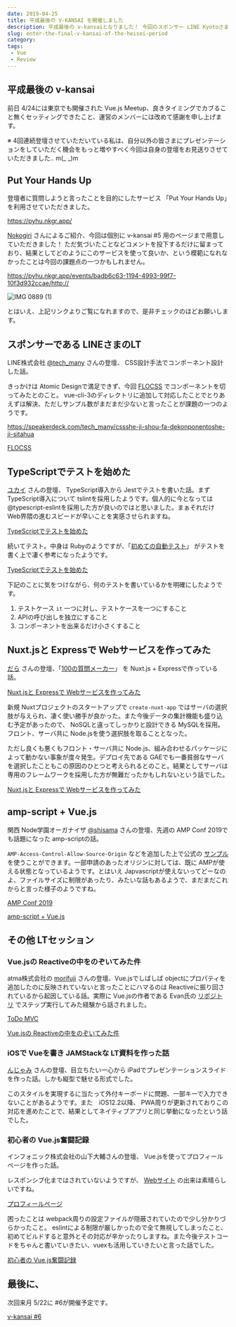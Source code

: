 ```yaml
---
date: 2019-04-25
title: 平成最後の V-KANSAI を開催しました
description: 平成最後の v-kansaiとなりました！ 今回のスポンサー LINE Kyotoさま、ご協力ありがとうございます。
slug: enter-the-final-v-kansai-of-the-heisei-period
category: 
tags: 
 - Vue
 - Review
---
```


## 平成最後の v-kansai

前日 4/24には東京でも開催された Vue.js Meetup、良きタイミングでカブること無くセッティングできたこと、運営のメンバーには改めて感謝を申し上げます。

※ 4回連続登壇させていただいている私は、自分以外の皆さまにプレゼンテーションをしていただく機会をもっと増やすべく今回は自身の登壇をお見送りさせていただきました.. m(_ _)m

## Put Your Hands Up

登壇者に質問しようと言ったことを目的にしたサービス 「Put Your Hands Up」を利用させていただきました。

<a class="link-preview" href="https://pyhu.nkgr.app/">https://pyhu.nkgr.app/</a>

[Nokogiri](https://twitter.com/nkgrnkgr) さんによるご紹介、今回は個別に v-kansai #5 用のページまで用意していただきました！ ただ気づいたことなどコメントを投下するだけに留まっており、結果としてどのようにこのサービスを使って良いか、という模範になれなかったことは今回の課題点の一つかもしれません。

https://pyhu.nkgr.app/events/badb6c63-1194-4993-99f7-10f3d932ccae/http://

![IMG 0889 (1)](//images.ctfassets.net/gzkue3szf85p/1QWMz33DHb4pSM2iREh7zo/ba32d4434c153cdd4b5cfe71b84a690a/IMG_0889__1_.JPG)

とはいえ、上記リンクよりご覧になれますので、是非チェックのほどお願いします。

## スポンサーである LINEさまのLT

LINE株式会社 [@tech_many](https://twitter.com/tech_many) さんの登壇、 CSS設計手法でコンポーネント設計した話。

きっかけは Atomic Designで満足できず、今回 [FLOCSS](https://github.com/hiloki/flocss) でコンポーネントを切ってみたとのこと。 vue-cli-3のディレクトリに追加して対応したことでとりあえずは解決、ただしサンプル数がまだまだ少ないと言ったことが課題の一つのようです。

<a class="link-preview" href="https://speakerdeck.com/tech_many/cssshe-ji-shou-fa-dekonponentoshe-ji-sitahua">https://speakerdeck.com/tech_many/cssshe-ji-shou-fa-dekonponentoshe-ji-sitahua</a>

<a class="link-preview" href="https://github.com/hiloki/flocss">FLOCSS</a>

## TypeScriptでテストを始めた

[ユカイ](https://twitter.com/syukai) さんの登壇、 TypeScript導入から Jestでテストを書いた話。まず TypeScript導入について tslintを採用したようです。個人的に今となっては @typescript-eslintを採用した方が良いのではと思いました。まぁそれだけ Web界隈の進むスピードが早いことを実感させられますね。

<a class="link-preview" href="https://speakerdeck.com/syukai/typescripttotesutowohazimeta">TypeScriptでテストを始めた</a>

続いてテスト。中身は Rubyのようですが、「[初めての自動テスト](https://www.amazon.co.jp/%E5%88%9D%E3%82%81%E3%81%A6%E3%81%AE%E8%87%AA%E5%8B%95%E3%83%86%E3%82%B9%E3%83%88-%E2%80%95Web%E3%82%B7%E3%82%B9%E3%83%86%E3%83%A0%E3%81%AE%E3%81%9F%E3%82%81%E3%81%AE%E8%87%AA%E5%8B%95%E3%83%86%E3%82%B9%E3%83%88%E5%9F%BA%E7%A4%8E-Jonathan-Rasmusson/dp/4873118166)」 がテストを書く上で凄く参考になったようです。

<a class="link-preview" href="https://www.amazon.co.jp/%E5%88%9D%E3%82%81%E3%81%A6%E3%81%AE%E8%87%AA%E5%8B%95%E3%83%86%E3%82%B9%E3%83%88-%E2%80%95Web%E3%82%B7%E3%82%B9%E3%83%86%E3%83%A0%E3%81%AE%E3%81%9F%E3%82%81%E3%81%AE%E8%87%AA%E5%8B%95%E3%83%86%E3%82%B9%E3%83%88%E5%9F%BA%E7%A4%8E-Jonathan-Rasmusson/dp/4873118166">TypeScriptでテストを始めた</a>

下記のことに気をつけながら、何のテストを書いているかを明確にしたようです。

1. テストケース `it` 一つに対し、テストケースを一つにすること
2. APIの呼び出しを独立にすること
3. コンポーネントを出来るだけ小さくすること

## Nuxt.jsと Expressで Webサービスを作ってみた

[だら](https://twitter.com/dala00) さんの登壇、「[100の質問メーカー](https://questions.appllis.net/)」 を Nuxt.js + Expressで作っている話。

<a class="link-preview" href="https://questions.appllis.net/">Nuxt.jsと Expressで Webサービスを作ってみた</a>

新規 Nuxtプロジェクトのスタートアップで `create-nuxt-app` ではサーバの選択肢が与えられ、凄く使い勝手が良かった。また今後データの集計機能も盛り込む予定があったので、 NoSQLと違ってしっかりと設計できる MySQLを採用。フロント、サーバ共に Node.jsを使う選択肢を取ることとなった。

ただし良くも悪くもフロント・サーバ共に Node.js、組み合わせるパッケージによって動かない事象が度々発生。デプロイ先である GAEでも一番貧弱なサーバを選択したこともこの原因のひとつと考えられるとのこと。結果としてサーバは専用のフレームワークを採用した方が無難だったかもしれないという話でした。

<a class="link-preview" href="https://speakerdeck.com/dala00/nuxt-dot-jstoexpressdewebsabisuwozuo-tutemita">Nuxt.jsと Expressで Webサービスを作ってみた</a>

## amp-script + Vue.js

関西 Node学園オーガナイザ [@shisama](https://twitter.com/shisama) さんの登壇、先週の AMP Conf 2019でも話題になった amp-scriptの話。

`AMP-Access-Control-Allow-Source-Origin` などを追加した上で公式の [サンプル](https://github.com/ampproject/amphtml) を使うことができます。一部申請のあったオリジンに対しては、既に AMPが使える状態となっているようです。とはいえ Japvascriptが使えないってどーなのよ、ファイルサイズに制限があったり、みたいな話もあるようで、まだまだこれからと言った様子のようですね。

<a class="link-preview" href="https://amp.dev/ja/events/amp-conf-2019">AMP Conf 2019</a>

<a class="link-preview" href="https://speakerdeck.com/masashi/number-v-kansai-5">amp-script + Vue.js</a>

## その他 LTセッション

### Vue.jsの Reactiveの中をのぞいてみた件

atma株式会社の [morifuji](https://twitter.com/maroon88) さんの登壇、Vue.jsでしばしば objectにプロパティを追加したのに反映されていないと言ったことにハマるのは Reactiveに振り回されているから起因している話。実際に Vue.jsの作者である Evan氏の [リポジトリ](https://github.com/vuejs/vue/tree/dev/examples/todomvc) でステップ実行してみた経験から話されました。

<a class="link-preview" href="https://github.com/vuejs/vue/tree/dev/examples/todomvc">ToDo MVC</a>

<a class="link-preview" href="https://speakerdeck.com/diggymo/vue-dot-jsfalsereactivefalsezhong-wofalsezoitemitajian-35149316-f2b0-4ee3-91f3-fff6d272f129">Vue.jsの Reactiveの中をのぞいてみた件</a>

### iOSで Vueを書き JAMStackな LT資料を作った話

[んじゃみ](https://twitter.co179jp) さんの登壇、目立ちたい一心から iPadでプレゼンテーションスライドを作った話。しかも縦型で魅せる形式でした。

このスタイルを実現するに当たって外付キーボードに問題、一部キーで入力できないことがあるようです。また　iOS12.2以降、 PWA周りが更新されておりこの対応を進めたことで、結果としてネイティブアプリと同じ挙動になったという話でした。

### 初心者の Vue.js奮闘記録

インフォニック株式会社の山下大輔さんの登壇、 Vue.jsを使ってプロフィールページを作った話。

レスポンシブ化まではされていないようですが、 [Webサイト](https://portfolio-of-daisuke.firebaseapp.com/#/) の出来は素晴らしいですね。

<a class="link-preview" href="https://portfolio-of-daisuke.firebaseapp.com/#/">プロフィールページ</a>

困ったことは webpack周りの設定ファイルが隠蔽されていたので少し分かりづらかったこと。 eslintによる制限が厳しかったので全て無視してしまったこと、初めてビルドすると意外とその対応が辛かったりしますね。また今後テストコードをちゃんと書いていきたい、vuexも活用していきたいと言った話でした。

<a class="link-preview" href="https://speakerdeck.com/libra189/vuebeginner">初心者の Vue.js奮闘記録</a>

## 最後に、

次回来月 5/22に #6が開催予定です。

<a class="link-preview" href="https://vuekansai.connpass.com/event/122664/">v-kansai #6</a>


